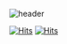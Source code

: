 ![header](https://capsule-render.vercel.app/api?type=waving&color=auto&height=300&section=header&text=Growing%20h7eona&fontSize=90)

[![Hits](https://hits.seeyoufarm.com/api/count/incr/badge.svg?url=https%3A%2F%2Fgithub.com%2Fh7eona&count_bg=%23F975D3&title_bg=%23555555&icon=&icon_color=%23E7E7E7&title=hits&edge_flat=false)](https://hits.seeyoufarm.com) [![Hits](https://hits.seeyoufarm.com/api/count/incr/badge.svg?url=https%3A%2F%2Fgithub.com%2Fh7eona&count_bg=%23CD75F9&title_bg=%23555555&icon=&icon_color=%23E7E7E7&title=Follow&edge_flat=false)](https://hits.seeyoufarm.com)
